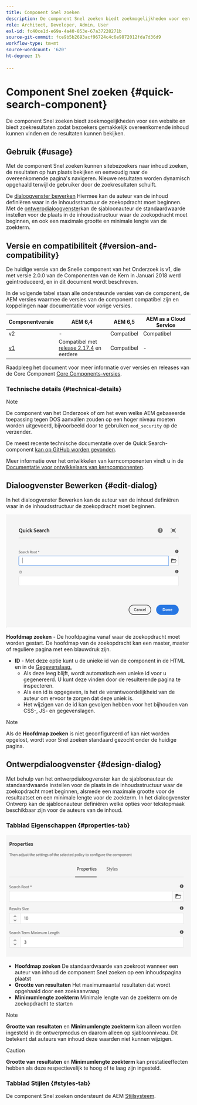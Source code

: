 ```yaml
---
title: Component Snel zoeken
description: De component Snel zoeken biedt zoekmogelijkheden voor een website en biedt zoekresultaten zodat bezoekers de site kunnen doorzoeken en de resultaten kunnen filteren.
role: Architect, Developer, Admin, User
exl-id: fc40ce1d-e69a-4a40-853e-67a37228271b
source-git-commit: fce9b5b2693acf96724c4c6e9872012fda7d36d9
workflow-type: tm+mt
source-wordcount: '620'
ht-degree: 1%

---
```


# Component Snel zoeken {#quick-search-component}

De component Snel zoeken biedt zoekmogelijkheden voor een website en biedt zoekresultaten zodat bezoekers gemakkelijk overeenkomende inhoud kunnen vinden en de resultaten kunnen bekijken.

## Gebruik {#usage}

Met de component Snel zoeken kunnen sitebezoekers naar inhoud zoeken, de resultaten op hun plaats bekijken en eenvoudig naar de overeenkomende pagina&#39;s navigeren. Nieuwe resultaten worden dynamisch opgehaald terwijl de gebruiker door de zoekresultaten schuift.

De [dialoogvenster bewerken](#edit-dialog) Hiermee kan de auteur van de inhoud definiëren waar in de inhoudsstructuur de zoekopdracht moet beginnen. Met de [ontwerpdialoogvenster](#design-dialog)kan de sjabloonauteur de standaardwaarde instellen voor de plaats in de inhoudsstructuur waar de zoekopdracht moet beginnen, en ook een maximale grootte en minimale lengte van de zoekterm.

## Versie en compatibiliteit {#version-and-compatibility}

De huidige versie van de Snelle component van het Onderzoek is v1, die met versie 2.0.0 van de Componenten van de Kern in Januari 2018 werd geïntroduceerd, en in dit document wordt beschreven.

In de volgende tabel staan alle ondersteunde versies van de component, de AEM versies waarmee de versies van de component compatibel zijn en koppelingen naar documentatie voor vorige versies.

| Componentversie | AEM 6,4 | AEM 6,5 | AEM as a Cloud Service |
|--- |--- |--- |---|
| v2 | - | Compatibel | Compatibel |
| [v1](/help/components/v1/quick-search.md) | Compatibel met<br>[release 2.17.4](/help/versions.md) en eerdere | Compatibel | - |

Raadpleeg het document voor meer informatie over versies en releases van de Core Component [Core Components-versies](/help/versions.md).

### Technische details {#technical-details}

>[!NOTE]
>
>De component van het Onderzoek of om het even welke AEM gebaseerde toepassing tegen DOS aanvallen zouden op een hoger niveau moeten worden uitgevoerd, bijvoorbeeld door te gebruiken `mod_security` op de verzender.

De meest recente technische documentatie over de Quick Search-component [kan op GitHub worden gevonden](https://adobe.com/go/aem_cmp_tech_search_v1).

Meer informatie over het ontwikkelen van kerncomponenten vindt u in de [Documentatie voor ontwikkelaars van kerncomponenten](/help/developing/overview.md).

## Dialoogvenster Bewerken {#edit-dialog}

In het dialoogvenster Bewerken kan de auteur van de inhoud definiëren waar in de inhoudsstructuur de zoekopdracht moet beginnen.

![Dialoogvenster Snel zoeken in component bewerken](/help/assets/quick-search-edit.png)

**Hoofdmap zoeken** - De hoofdpagina vanaf waar de zoekopdracht moet worden gestart. De hoofdmap van de zoekopdracht kan een master, master of reguliere pagina met een blauwdruk zijn.
* **ID** - Met deze optie kunt u de unieke id van de component in de HTML en in de [Gegevenslaag.](/help/developing/data-layer/overview.md)
   * Als deze leeg blijft, wordt automatisch een unieke id voor u gegenereerd. U kunt deze vinden door de resulterende pagina te inspecteren.
   * Als een id is opgegeven, is het de verantwoordelijkheid van de auteur om ervoor te zorgen dat deze uniek is.
   * Het wijzigen van de id kan gevolgen hebben voor het bijhouden van CSS-, JS- en gegevenslagen.

>[!NOTE]
>
>Als de **Hoofdmap zoeken** is niet geconfigureerd of kan niet worden opgelost, wordt voor Snel zoeken standaard gezocht onder de huidige pagina.

## Ontwerpdialoogvenster {#design-dialog}

Met behulp van het ontwerpdialoogvenster kan de sjabloonauteur de standaardwaarde instellen voor de plaats in de inhoudsstructuur waar de zoekopdracht moet beginnen, alsmede een maximale grootte voor de resultaatset en een minimale lengte voor de zoekterm. In het dialoogvenster Ontwerp kan de sjabloonauteur definiëren welke opties voor tekstopmaak beschikbaar zijn voor de auteurs van de inhoud.

### Tabblad Eigenschappen {#properties-tab}

![Het ontwerpdialoogvenster van de component Snel zoeken](/help/assets/quick-search-design.png)

* **Hoofdmap zoeken**
De standaardwaarde van zoekroot wanneer een auteur van inhoud de component Snel zoeken op een inhoudspagina plaatst
* **Grootte van resultaten**
Het maximumaantal resultaten dat wordt opgehaald door een zoekaanvraag
* **Minimumlengte zoekterm**
Minimale lengte van de zoekterm om de zoekopdracht te starten

>[!NOTE]
>
>**Grootte van resultaten** en **Minimumlengte zoekterm** kan alleen worden ingesteld in de ontwerpmodus en daarom alleen op sjabloonniveau. Dit betekent dat auteurs van inhoud deze waarden niet kunnen wijzigen.

>[!CAUTION]
>
>**Grootte van resultaten** en **Minimumlengte zoekterm** kan prestatieeffecten hebben als deze respectievelijk te hoog of te laag zijn ingesteld.

### Tabblad Stijlen {#styles-tab}

De component Snel zoeken ondersteunt de AEM [Stijlsysteem](/help/get-started/authoring.md#component-styling).
